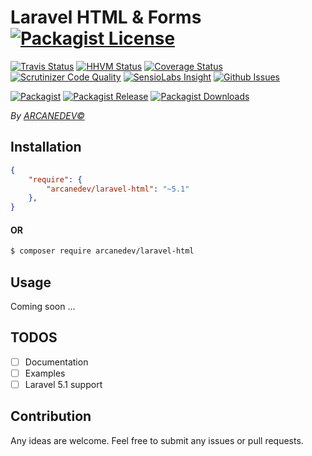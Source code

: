 # Laravel HTML & Forms  [![Packagist License][badge_license]](LICENSE.md)

[![Travis Status][badge_build]](https://travis-ci.org/ARCANEDEV/LaravelHtml)
[![HHVM Status][badge_hhvm]](http://hhvm.h4cc.de/package/arcanedev/laravel-html)
[![Coverage Status][badge_coverage]](https://scrutinizer-ci.com/g/ARCANEDEV/LaravelHtml/?branch=master)
[![Scrutinizer Code Quality][badge_quality]](https://scrutinizer-ci.com/g/ARCANEDEV/LaravelHtml/?branch=master)
[![SensioLabs Insight][badge_insight]](https://insight.sensiolabs.com/projects/dfcc38f2-7302-4c01-90ff-2d6c21782682)
[![Github Issues][badge_issues]](https://github.com/ARCANEDEV/LaravelHtml/issues)

[![Packagist][badge_package]](https://packagist.org/packages/arcanedev/laravel-html)
[![Packagist Release][badge_release]](https://packagist.org/packages/arcanedev/laravel-html)
[![Packagist Downloads][badge_downloads]](https://packagist.org/packages/arcanedev/laravel-html)

[badge_license]:   http://img.shields.io/packagist/l/arcanedev/laravel-html.svg?style=flat-square

[badge_build]:     http://img.shields.io/travis/ARCANEDEV/LaravelHtml.svg?style=flat-square
[badge_hhvm]:      https://img.shields.io/hhvm/arcanedev/laravel-html.svg?style=flat-square
[badge_coverage]:  https://img.shields.io/scrutinizer/coverage/g/ARCANEDEV/LaravelHtml.svg?style=flat-square
[badge_quality]:   https://img.shields.io/scrutinizer/g/ARCANEDEV/LaravelHtml.svg?style=flat-square
[badge_insight]:   https://img.shields.io/sensiolabs/i/dfcc38f2-7302-4c01-90ff-2d6c21782682.svg?style=flat-square
[badge_issues]:    http://img.shields.io/github/issues/ARCANEDEV/LaravelHtml.svg?style=flat-square

[badge_package]:   https://img.shields.io/badge/package-arcanedev/laravel--html-blue.svg?style=flat-square
[badge_release]:   https://img.shields.io/packagist/v/arcanedev/laravel-html.svg?style=flat-square
[badge_downloads]: https://img.shields.io/packagist/dt/arcanedev/laravel-html.svg?style=flat-square

*By [ARCANEDEV&copy;](http://www.arcanedev.net/)*

## Installation

```json
{
    "require": {
        "arcanedev/laravel-html": "~5.1"
    },
}
```

#### OR
```bash
$ composer require arcanedev/laravel-html
```

## Usage

Coming soon ...

## TODOS

  - [ ] Documentation
  - [ ] Examples
  - [ ] Laravel 5.1 support

## Contribution

Any ideas are welcome. Feel free to submit any issues or pull requests.
